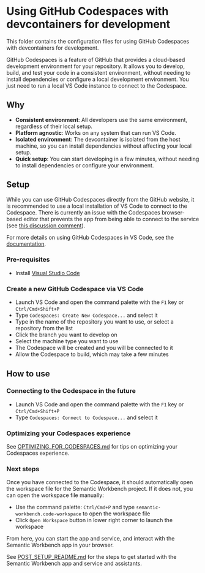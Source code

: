 # Using GitHub Codespaces with devcontainers for development

This folder contains the configuration files for using GitHub Codespaces with devcontainers for development.

GitHub Codespaces is a feature of GitHub that provides a cloud-based development environment for your repository. It allows you to develop, build, and test your code in a consistent environment, without needing to install dependencies or configure a local development environment. You just need to run a local VS Code instance to connect to the Codespace.

## Why

- **Consistent environment**: All developers use the same environment, regardless of their local setup.
- **Platform agnostic**: Works on any system that can run VS Code.
- **Isolated environment**: The devcontainer is isolated from the host machine, so you can install dependencies without affecting your local setup.
- **Quick setup**: You can start developing in a few minutes, without needing to install dependencies or configure your environment.

## Setup

While you can use GitHub Codespaces directly from the GitHub website, it is recommended to use a local installation of VS Code to connect to the Codespace. There is currently an issue with the Codespaces browser-based editor that prevents the app from being able to connect to the service (see [this discussion comment](https://github.com/orgs/community/discussions/15351#discussioncomment-4112535)).

For more details on using GitHub Codespaces in VS Code, see the [documentation](https://docs.github.com/en/codespaces/developing-in-a-codespace/using-github-codespaces-in-visual-studio-code).

### Pre-requisites

- Install [Visual Studio Code](https://code.visualstudio.com/)

### Create a new GitHub Codespace via VS Code

- Launch VS Code and open the command palette with the `F1` key or `Ctrl/Cmd+Shift+P`
- Type `Codespaces: Create New Codespace...` and select it
- Type in the name of the repository you want to use, or select a repository from the list
- Click the branch you want to develop on
- Select the machine type you want to use
- The Codespace will be created and you will be connected to it
- Allow the Codespace to build, which may take a few minutes

## How to use

### Connecting to the Codespace in the future

- Launch VS Code and open the command palette with the `F1` key or `Ctrl/Cmd+Shift+P`
- Type `Codespaces: Connect to Codespace...` and select it

### Optimizing your Codespaces experience

See [OPTIMIZING_FOR_CODESPACES.md](./OPTIMIZING_FOR_CODESPACES.md) for tips on optimizing your Codespaces experience.

### Next steps

Once you have connected to the Codespace, it should automatically open the workspace file for the Semantic Workbench project. If it does not, you can open the workspace file manually:

- Use the command palette: `Ctrl/Cmd+P` and type `semantic-workbench.code-workspace` to open the workspace file
- Click `Open Workspace` button in lower right corner to launch the workspace

From here, you can start the app and service, and interact with the Semantic Workbench app in your browser.

See [POST_SETUP_README.md](./POST_SETUP_README.md) for the steps to get started with the Semantic Workbench app and service and assistants.
